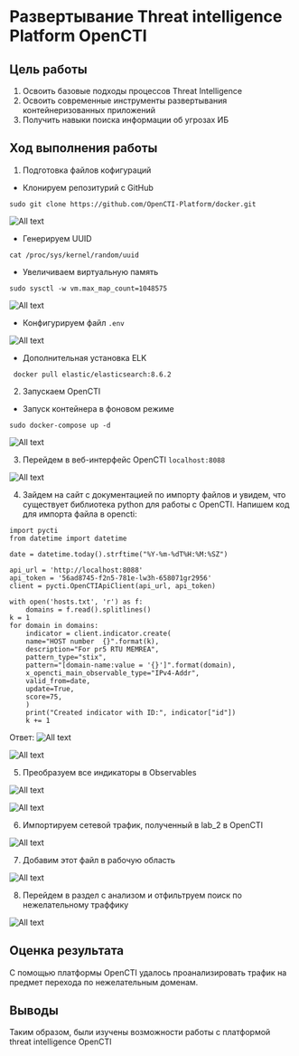 # Развертывание Threat intelligence Platform OpenCTI

## Цель работы

1. Освоить базовые подходы процессов Threat Intelligence
2. Освоить современные инструменты развертывания контейнеризованных приложений
3. Получить навыки поиска информации об угрозах ИБ

## Ход выполнения работы

1. Подготовка файлов кофигураций

* Клонируем репозитурий с GitHub

```()
sudo git clone https://github.com/OpenCTI-Platform/docker.git 
```

![All text](screenhots/1.png)

* Генерируем UUID

```()
cat /proc/sys/kernel/random/uuid
```

* Увеличиваем виртуальную память

```()
sudo sysctl -w vm.max_map_count=1048575
```

![All text](screenhots/3.png)

* Конфигурируем файл `.env`

![All text](screenhots/2.png)

* Дополнительная установка ELK

```()
 docker pull elastic/elasticsearch:8.6.2
```

2. Запускаем OpenCTI

* Запуск контейнера в фоновом режиме

```()
sudo docker-compose up -d
```

![All text](screenhots/4.png)

3. Перейдем в веб-интерфейс OpenCTI `localhost:8088`

![All text](screenhots/5.png)

4. Зайдем на сайт с документацией по импорту файлов и увидем, что существует библиотека python для работы с OpenCTI. Напишем код для импорта файла в opencti:

```()
import pycti
from datetime import datetime

date = datetime.today().strftime("%Y-%m-%dT%H:%M:%SZ")

api_url = 'http://localhost:8088'
api_token = '56ad8745-f2n5-781e-lw3h-658071gr2956'
client = pycti.OpenCTIApiClient(api_url, api_token)

with open('hosts.txt', 'r') as f:
    domains = f.read().splitlines()
k = 1
for domain in domains:
    indicator = client.indicator.create(
    name="HOST number  {}".format(k),
    description="For pr5 RTU MEMREA",
    pattern_type="stix",
    pattern="[domain-name:value = '{}']".format(domain),
    x_opencti_main_observable_type="IPv4-Addr",
    valid_from=date,
    update=True,
    score=75,
    )
    print("Created indicator with ID:", indicator["id"])
    k += 1
```

Ответ:
![All text](screenhots/6.png)

![All text](screenhots/7.png)

5. Преобразуем все индикаторы в Observables

![All text](screenhots/8.png)

![All text](screenhots/9.png)

6. Импортируем сетевой трафик, полученный в lab_2 в OpenCTI

![All text](screenhots/10.png)

7. Добавим этот файл в рабочую область

![All text](screenhots/11.png)

8. Перейдем в раздел с анализом и отфильтруем поиск по нежелательному траффику

![All text](screenhots/12.png)

## Оценка результата

С помощью платформы OpenCTI удалось проанализировать трафик на предмет перехода по нежелательным доменам.

## Выводы

Таким образом, были изучены возможности работы с платформой threat intelligence OpenCTI
